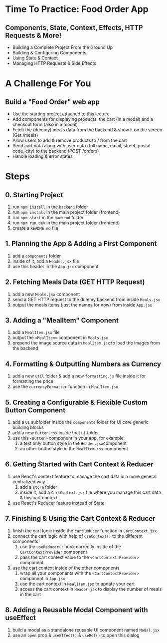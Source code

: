 # Time To Practice: Food Order App

## Components, State, Context, Effects, HTTP Requests & More!

- Building a Complete Project From the Ground Up
- Building & Configuring Components
- Using State & Context
- Managing HTTP Requests & Side Effects

# A Challenge For You

## Build a "Food Order" web app

- Use the starting project attached to this lecture
- Add components for displaying products, the cart (in a modal) and a checkout form (also in a modal)
- Fetch the (dummy) meals data from the backend & show it on the screen (Get /meals)
- Allow users to add & remove products to / from the cart
- Send cart data along with user data (full name, email, street, postal code, city) to the backend (POST /orders)
- Handle loading & error states

# Steps

## 0. Starting Project

1. run `npm install` in the `backend` folder
2. run `npm install` in the main project folder (frontend)
3. run `npm start` in the `backend` folder
4. run `npm run dev` in the main project folder (frontend)
5. create a `README.md` file

## 1. Planning the App & Adding a First Component

1. add a `components` folder
2. inside of it, add a `Header.jsx` file
3. use this header in the `App.jsx` component

## 2. Fetching Meals Data (GET HTTP Request)

1. add a new `Meals.jsx` component
2. send a GET HTTP request to the dummy backend from inside `Meals.jsx`
3. output the meals items (just the names for now) from inside `App.jsx`

## 3. Adding a "MealItem" Component

1. add a `MealItem.jsx` file
2. output the `<MealItem>` component in `Meals.jsx`
3. prepend the image source data in `MealItem.jsx` to load the images from the backend

## 4. Formatting & Outputting Numbers as Currency

1. add a new `util` folder & add a new `formatting.js` file inside it for formatting the price
2. use the `currencyFormatter` function in `MealItem.jsx`

## 5. Creating a Configurable & Flexible Custom Button Component

1. add a `UI` subfolder inside the `components` folder for UI core generic building blocks
2. add a new `Button.jsx` inside that `UI` folder
3. use this `<Button>` component in your app, for example:
   1. a text only button style in the `Header.jsx`component
   2. an other button style in the `MealItem.jsx` component

## 6. Getting Started with Cart Context & Reducer

1. use React's context feature to manage the cart data in a more general centralized way
   1. add a `store` folder
   2. inside it, add a `CartContext.jsx` file where you manage this cart data & this cart context
2. use React's Reducer feature instead of State

## 7. Finishing & Using the Cart Context & Reducer

1. finish the cart logic inside the `cartReducer` function in `CartContext.jsx`
2. connect the cart logic with help of `useContext()` to the different components
   1. use the `useReducer()` hook correctly inside of the `CartContextProvider` component
   2. pass the cart context value to the `<CartContext.Provider>` component
3. use the cart context inside of the other components
   1. wrap all your components with the `<CartContextProvider>` component in `App.jsx`
   2. use the cart context in `MealItem.jsx` to update your cart
   3. access the cart context in `Header.jsx` to display the number of meals in the cart

## 8. Adding a Reusable Modal Component with useEffect

1. build a modal as a standalone reusable UI component named `Modal.jsx`
2. use an `open` prop & `useEffect()` & `useRef()` to open this dialog

